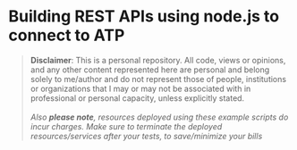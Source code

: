 # Building REST APIs using node.js to connect to ATP

>**Disclaimer**: This is a personal repository. All code, views or opinions, and any other content represented here are personal and belong solely to me/author and do not represent those of people, institutions or organizations that I may or may not be associated with in professional or personal capacity, unless explicitly stated.<br>
<br>*Also **please note**, resources deployed using these example scripts do incur charges. Make sure to terminate the deployed resources/services after your tests, to save/minimize your bills*
